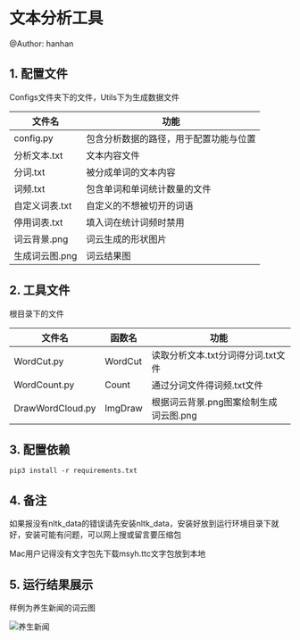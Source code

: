 # 文本分析工具

@Author: hanhan

## 1. 配置文件

Configs文件夹下的文件，Utils下为生成数据文件

| 文件名         | 功能                                   |
| -------------- | -------------------------------------- |
| config.py      | 包含分析数据的路径，用于配置功能与位置 |
| 分析文本.txt   | 文本内容文件                           |
| 分词.txt       | 被分成单词的文本内容                   |
| 词频.txt       | 包含单词和单词统计数量的文件           |
| 自定义词表.txt | 自定义的不想被切开的词语               |
| 停用词表.txt   | 填入词在统计词频时禁用                 |
| 词云背景.png   | 词云生成的形状图片                     |
| 生成词云图.png | 词云结果图                             |

## 2. 工具文件

根目录下的文件

| 文件名                | 函数名  | 功能                                   |
| --------------------- | ------- | -------------------------------------- |
| WordCut.py            | WordCut | 读取分析文本.txt分词得分词.txt文件     |
| WordCount.py          | Count   | 通过分词文件得词频.txt文件             |
| DrawWordCloud.py      | ImgDraw | 根据词云背景.png图案绘制生成词云图.png |

## 3. 配置依赖

```
pip3 install -r requirements.txt
```

## 4. 备注

如果报没有nltk_data的错误请先安装nltk_data，安装好放到运行环境目录下就好，安装可能有问题，可以网上搜或留言要压缩包

Mac用户记得没有文字包先下载msyh.ttc文字包放到本地

## 5. 运行结果展示

样例为养生新闻的词云图

![养生新闻](https://tva1.sinaimg.cn/large/e6c9d24ely1h0eiudukw4j215z0mvacr.jpg)
